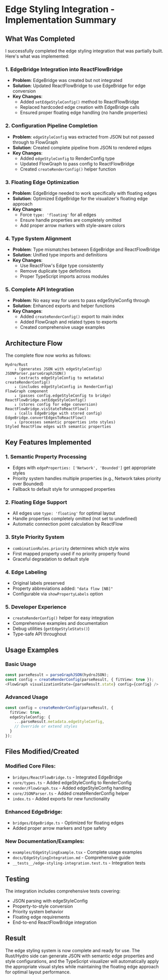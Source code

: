 # Edge Styling Integration - Implementation Summary

## What Was Completed

I successfully completed the edge styling integration that was partially built. Here's what was implemented:

### 1. **EdgeBridge Integration into ReactFlowBridge**
- **Problem**: EdgeBridge was created but not integrated
- **Solution**: Updated ReactFlowBridge to use EdgeBridge for edge conversion
- **Key Changes**:
  - Added `setEdgeStyleConfig()` method to ReactFlowBridge
  - Replaced hardcoded edge creation with EdgeBridge calls
  - Ensured proper floating edge handling (no handle properties)

### 2. **Configuration Pipeline Completion**
- **Problem**: `edgeStyleConfig` was extracted from JSON but not passed through to FlowGraph
- **Solution**: Created complete pipeline from JSON to rendered edges
- **Key Changes**:
  - Added `edgeStyleConfig` to RenderConfig type
  - Updated FlowGraph to pass config to ReactFlowBridge
  - Created `createRenderConfig()` helper function

### 3. **Floating Edge Optimization**
- **Problem**: EdgeBridge needed to work specifically with floating edges
- **Solution**: Optimized EdgeBridge for the visualizer's floating edge approach
- **Key Changes**:
  - Force `type: 'floating'` for all edges
  - Ensure handle properties are completely omitted
  - Add proper arrow markers with style-aware colors

### 4. **Type System Alignment**
- **Problem**: Type mismatches between EdgeBridge and ReactFlowBridge
- **Solution**: Unified type imports and definitions
- **Key Changes**:
  - Use ReactFlow's Edge type consistently
  - Remove duplicate type definitions
  - Proper TypeScript imports across modules

### 5. **Complete API Integration**
- **Problem**: No easy way for users to pass edgeStyleConfig through
- **Solution**: Enhanced exports and helper functions
- **Key Changes**:
  - Added `createRenderConfig()` export to main index
  - Added FlowGraph and related types to exports
  - Created comprehensive usage examples

## Architecture Flow

The complete flow now works as follows:

```
Hydro/Rust
    ↓ (generates JSON with edgeStyleConfig)
JSONParser.parseGraphJSON()
    ↓ (extracts edgeStyleConfig to metadata)
createRenderConfig()
    ↓ (includes edgeStyleConfig in RenderConfig)
FlowGraph component
    ↓ (passes config.edgeStyleConfig to bridge)
ReactFlowBridge.setEdgeStyleConfig()
    ↓ (stores config for edge conversion)
ReactFlowBridge.visStateToReactFlow()
    ↓ (calls EdgeBridge with stored config)
EdgeBridge.convertEdgesToReactFlow()
    ↓ (processes semantic properties into styles)
Styled ReactFlow edges with semantic properties
```

## Key Features Implemented

### 1. **Semantic Property Processing**
- Edges with `edgeProperties: ['Network', 'Bounded']` get appropriate styles
- Priority system handles multiple properties (e.g., Network takes priority over Bounded)
- Fallback to default style for unmapped properties

### 2. **Floating Edge Support**
- All edges use `type: 'floating'` for optimal layout
- Handle properties completely omitted (not set to undefined)
- Automatic connection point calculation by ReactFlow

### 3. **Style Priority System**
- `combinationRules.priority` determines which style wins
- First mapped property used if no priority property found
- Graceful degradation to default style

### 4. **Edge Labeling**
- Original labels preserved
- Property abbreviations added: `"data flow [NB]"`
- Configurable via `showPropertyLabels` option

### 5. **Developer Experience**
- `createRenderConfig()` helper for easy integration
- Comprehensive examples and documentation
- Debug utilities (`getEdgeStyleStats()`)
- Type-safe API throughout

## Usage Examples

### Basic Usage
```typescript
const parseResult = parseGraphJSON(hydroJSON);
const config = createRenderConfig(parseResult, { fitView: true });
<FlowGraph visualizationState={parseResult.state} config={config} />
```

### Advanced Usage
```typescript
const config = createRenderConfig(parseResult, {
  fitView: true,
  edgeStyleConfig: {
    ...parseResult.metadata.edgeStyleConfig,
    // Override or extend styles
  }
});
```

## Files Modified/Created

### Modified Core Files:
- `bridges/ReactFlowBridge.ts` - Integrated EdgeBridge
- `core/types.ts` - Added edgeStyleConfig to RenderConfig
- `render/FlowGraph.tsx` - Added edgeStyleConfig handling
- `core/JSONParser.ts` - Added createRenderConfig helper
- `index.ts` - Added exports for new functionality

### Enhanced EdgeBridge:
- `bridges/EdgeBridge.ts` - Optimized for floating edges
- Added proper arrow markers and type safety

### New Documentation/Examples:
- `examples/EdgeStylingExample.tsx` - Complete usage examples
- `docs/EdgeStylingIntegration.md` - Comprehensive guide
- `__tests__/edge-styling-integration.test.ts` - Integration tests

## Testing

The integration includes comprehensive tests covering:
- JSON parsing with edgeStyleConfig
- Property-to-style conversion
- Priority system behavior
- Floating edge requirements
- End-to-end ReactFlowBridge integration

## Result

The edge styling system is now complete and ready for use. The Rust/Hydro side can generate JSON with semantic edge properties and style configurations, and the TypeScript visualizer will automatically apply the appropriate visual styles while maintaining the floating edge approach for optimal layout performance.
